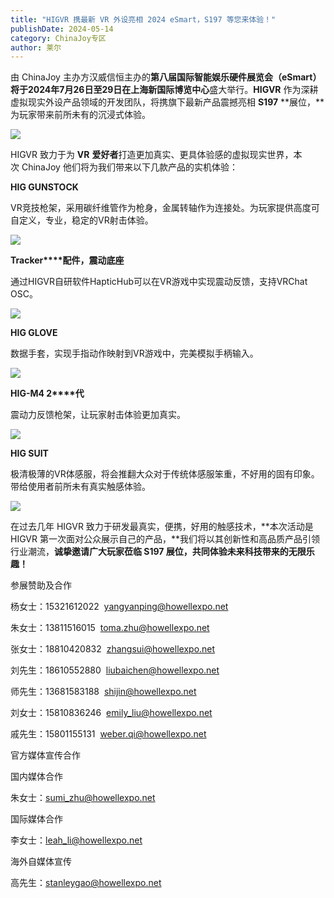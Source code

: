 ```yaml
---
title: "HIGVR 携最新 VR 外设亮相 2024 eSmart，S197 等您来体验！"
publishDate: 2024-05-14
category: ChinaJoy专区
author: 莱尔
---
```


由 ChinaJoy 主办方汉威信恒主办的**第八届国际智能娱乐硬件展览会（eSmart）**将于**2024年7月26日至29日在上海新国际博览中心**盛大举行。**HIGVR** 作为深耕虚拟现实外设产品领域的开发团队，将携旗下最新产品震撼亮相 **S197** **展位，**为玩家带来前所未有的沉浸式体验。

![](https://ec-net-1251389766.cos.ap-shanghai.myqcloud.com/wp-content/uploads/2024/05/20240514204443781.jpg)

HIGVR 致力于为 **VR** **爱好者**打造更加真实、更具体验感的虚拟现实世界，本次 ChinaJoy 他们将为我们带来以下几款产品的实机体验：

**HIG GUNSTOCK**

VR竞技枪架，采用碳纤维管作为枪身，金属转轴作为连接处。为玩家提供高度可自定义，专业，稳定的VR射击体验。

![](https://ec-net-1251389766.cos.ap-shanghai.myqcloud.com/wp-content/uploads/2024/05/20240514204502945.jpg)

**Tracker****配件，震动底座**

通过HIGVR自研软件HapticHub可以在VR游戏中实现震动反馈，支持VRChat OSC。

![](https://ec-net-1251389766.cos.ap-shanghai.myqcloud.com/wp-content/uploads/2024/05/20240514204505169.jpg)

**HIG GLOVE**

数据手套，实现手指动作映射到VR游戏中，完美模拟手柄输入。

![](https://ec-net-1251389766.cos.ap-shanghai.myqcloud.com/wp-content/uploads/2024/05/20240514204522897.jpg)

**HIG-M4 2****代**

震动力反馈枪架，让玩家射击体验更加真实。

![](https://ec-net-1251389766.cos.ap-shanghai.myqcloud.com/wp-content/uploads/2024/05/20240514204525304.jpg)

**HIG SUIT**

极清极薄的VR体感服，将会推翻大众对于传统体感服笨重，不好用的固有印象。带给使用者前所未有真实触感体验。

![](https://ec-net-1251389766.cos.ap-shanghai.myqcloud.com/wp-content/uploads/2024/05/20240514204539252.jpg)

在过去几年 HIGVR 致力于研发最真实，便携，好用的触感技术，**本次活动是 HIGVR 第一次面对公众展示自己的产品，**我们将以其创新性和高品质产品引领行业潮流，**诚挚邀请广大玩家莅临 S197 展位，共同体验未来科技带来的无限乐趣！**

参展赞助及合作

杨女士：15321612022  [yangyanping@howellexpo.net](mailto:yangyanping@howellexpo.net)

朱女士：13811516015  toma.zhu@howellexpo.net

张女士：18810420832  zhangsui@howellexpo.net

刘先生：18610552880  liubaichen@howellexpo.net

师先生：13681583188  [shijin@howellexpo.net](mailto:shijin@howellexpo.net)

刘女士：15810836246  [emily\_liu@howellexpo.net](mailto:emily_liu@howellexpo.net)

戚先生：15801155131  weber.qi@howellexpo.net  
  

官方媒体宣传合作

国内媒体合作

朱女士：[sumi\_zhu@howellexpo.net](mailto:sumi_zhu@howellexpo.net)

国际媒体合作

李女士：[leah\_li@howellexpo.net](mailto:leah_li@howellexpo.net)

海外自媒体宣传

高先生：stanleygao@howellexpo.net
